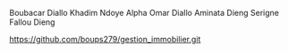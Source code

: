 Boubacar Diallo
Khadim Ndoye
Alpha Omar Diallo
Aminata Dieng
Serigne Fallou Dieng

https://github.com/boups279/gestion_immobilier.git